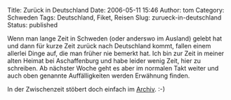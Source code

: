 Title: Zurück in Deutschland
Date: 2006-05-11 15:46
Author: tom
Category: Schweden
Tags: Deutschland, Fiket, Reisen
Slug: zurueck-in-deutschland
Status: published

Wenn man lange Zeit in Schweden (oder anderswo im Ausland) gelebt hat
und dann für kurze Zeit zurück nach Deutschland kommt, fallen einem
allerlei Dinge auf, die man früher nie bemerkt hat. Ich bin zur Zeit in
meiner alten Heimat bei Aschaffenburg und habe leider wenig Zeit, hier
zu schreiben. Ab nächster Woche geht es aber im normalen Takt weiter und
auch oben genannte Auffälligkeiten werden Erwähnung finden.

In der Zwischenzeit stöbert doch einfach im
[Archiv](http://www.fiket.de/archiv/). :-)

